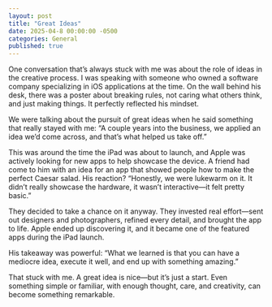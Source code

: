 ```yaml
---
layout: post
title: "Great Ideas"
date: 2025-04-8 00:00:00 -0500
categories: General
published: true
---
```


One conversation that’s always stuck with me was about the role of ideas in the creative process. I was speaking with someone who owned a software company specializing in iOS applications at the time. On the wall behind his desk, there was a poster about breaking rules, not caring what others think, and just making things. It perfectly reflected his mindset.

We were talking about the pursuit of great ideas when he said something that really stayed with me: “A couple years into the business, we applied an idea we’d come across, and that’s what helped us take off.”

This was around the time the iPad was about to launch, and Apple was actively looking for new apps to help showcase the device. A friend had come to him with an idea for an app that showed people how to make the perfect Caesar salad. His reaction? “Honestly, we were lukewarm on it. It didn’t really showcase the hardware, it wasn’t interactive—it felt pretty basic.”

They decided to take a chance on it anyway. They invested real effort—sent out designers and photographers, refined every detail, and brought the app to life. Apple ended up discovering it, and it became one of the featured apps during the iPad launch.

His takeaway was powerful: “What we learned is that you can have a mediocre idea, execute it well, and end up with something amazing.”

That stuck with me. A great idea is nice—but it’s just a start. Even something simple or familiar, with enough thought, care, and creativity, can become something remarkable.
